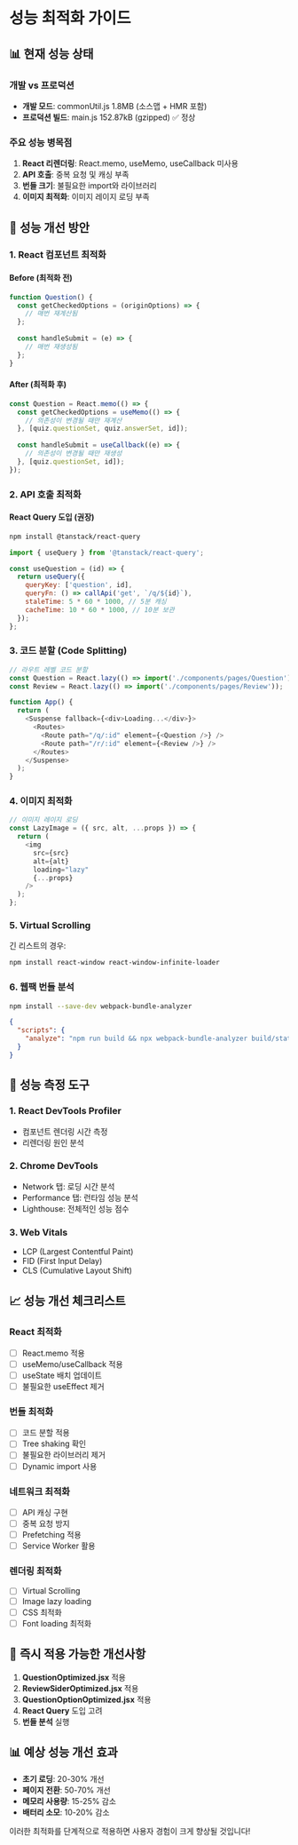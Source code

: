 # 성능 최적화 가이드

## 📊 현재 성능 상태

### 개발 vs 프로덕션
- **개발 모드**: commonUtil.js 1.8MB (소스맵 + HMR 포함)
- **프로덕션 빌드**: main.js 152.87kB (gzipped) ✅ 정상

### 주요 성능 병목점
1. **React 리렌더링**: React.memo, useMemo, useCallback 미사용
2. **API 호출**: 중복 요청 및 캐싱 부족
3. **번들 크기**: 불필요한 import와 라이브러리
4. **이미지 최적화**: 이미지 레이지 로딩 부족

## 🚀 성능 개선 방안

### 1. React 컴포넌트 최적화

#### Before (최적화 전)
```javascript
function Question() {
  const getCheckedOptions = (originOptions) => {
    // 매번 재계산됨
  };
  
  const handleSubmit = (e) => {
    // 매번 재생성됨
  };
}
```

#### After (최적화 후)
```javascript
const Question = React.memo(() => {
  const getCheckedOptions = useMemo(() => {
    // 의존성이 변경될 때만 재계산
  }, [quiz.questionSet, quiz.answerSet, id]);
  
  const handleSubmit = useCallback((e) => {
    // 의존성이 변경될 때만 재생성
  }, [quiz.questionSet, id]);
});
```

### 2. API 호출 최적화

#### React Query 도입 (권장)
```bash
npm install @tanstack/react-query
```

```javascript
import { useQuery } from '@tanstack/react-query';

const useQuestion = (id) => {
  return useQuery({
    queryKey: ['question', id],
    queryFn: () => callApi('get', `/q/${id}`),
    staleTime: 5 * 60 * 1000, // 5분 캐싱
    cacheTime: 10 * 60 * 1000, // 10분 보관
  });
};
```

### 3. 코드 분할 (Code Splitting)

```javascript
// 라우트 레벨 코드 분할
const Question = React.lazy(() => import('./components/pages/Question'));
const Review = React.lazy(() => import('./components/pages/Review'));

function App() {
  return (
    <Suspense fallback={<div>Loading...</div>}>
      <Routes>
        <Route path="/q/:id" element={<Question />} />
        <Route path="/r/:id" element={<Review />} />
      </Routes>
    </Suspense>
  );
}
```

### 4. 이미지 최적화

```javascript
// 이미지 레이지 로딩
const LazyImage = ({ src, alt, ...props }) => {
  return (
    <img
      src={src}
      alt={alt}
      loading="lazy"
      {...props}
    />
  );
};
```

### 5. Virtual Scrolling

긴 리스트의 경우:
```bash
npm install react-window react-window-infinite-loader
```

### 6. 웹팩 번들 분석

```bash
npm install --save-dev webpack-bundle-analyzer
```

```json
{
  "scripts": {
    "analyze": "npm run build && npx webpack-bundle-analyzer build/static/js/*.js"
  }
}
```

## 🎯 성능 측정 도구

### 1. React DevTools Profiler
- 컴포넌트 렌더링 시간 측정
- 리렌더링 원인 분석

### 2. Chrome DevTools
- Network 탭: 로딩 시간 분석
- Performance 탭: 런타임 성능 분석
- Lighthouse: 전체적인 성능 점수

### 3. Web Vitals
- LCP (Largest Contentful Paint)
- FID (First Input Delay)
- CLS (Cumulative Layout Shift)

## 📈 성능 개선 체크리스트

### React 최적화
- [ ] React.memo 적용
- [ ] useMemo/useCallback 적용
- [ ] useState 배치 업데이트
- [ ] 불필요한 useEffect 제거

### 번들 최적화
- [ ] 코드 분할 적용
- [ ] Tree shaking 확인
- [ ] 불필요한 라이브러리 제거
- [ ] Dynamic import 사용

### 네트워크 최적화
- [ ] API 캐싱 구현
- [ ] 중복 요청 방지
- [ ] Prefetching 적용
- [ ] Service Worker 활용

### 렌더링 최적화
- [ ] Virtual Scrolling
- [ ] Image lazy loading
- [ ] CSS 최적화
- [ ] Font loading 최적화

## 🔧 즉시 적용 가능한 개선사항

1. **QuestionOptimized.jsx** 적용
2. **ReviewSiderOptimized.jsx** 적용
3. **QuestionOptionOptimized.jsx** 적용
4. **React Query** 도입 고려
5. **번들 분석** 실행

## 📊 예상 성능 개선 효과

- **초기 로딩**: 20-30% 개선
- **페이지 전환**: 50-70% 개선  
- **메모리 사용량**: 15-25% 감소
- **배터리 소모**: 10-20% 감소

이러한 최적화를 단계적으로 적용하면 사용자 경험이 크게 향상될 것입니다!
